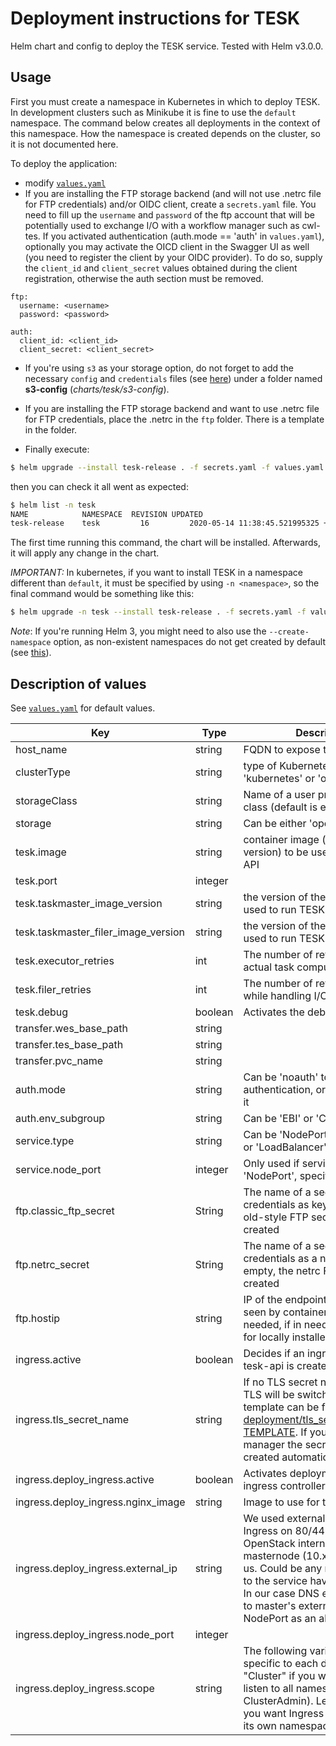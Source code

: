# Deployment instructions for TESK

Helm chart and config to deploy the TESK service. Tested with Helm v3.0.0.

## Usage

First you must create a namespace in Kubernetes in which to deploy TESK. In development clusters such as Minikube it is fine to use the `default` namespace. The
command below creates all deployments in the context of this namespace. How
the namespace is created depends on the cluster, so it is not documented here.

To deploy the application:
 * modify [`values.yaml`](values.yaml)
 * If you are installing the FTP storage backend (and will not use .netrc file for FTP credentials) and/or OIDC client, create a `secrets.yaml` file. You need to fill up the `username` and `password` of the ftp account that will be potentially used to exchange I/O with a workflow manager such as cwl-tes. If you activated authentication (auth.mode == 'auth' in `values.yaml`), optionally you may activate the OICD client in the Swagger UI as well (you need to register the client by your OIDC provider). To do so, supply the `client_id` and `client_secret` values obtained during the client registration, otherwise the auth section must be removed.

 ```
 ftp:
   username: <username>
   password: <password>

 auth:
   client_id: <client_id>
   client_secret: <client_secret>
 ```
 
 * If you're using `s3` as your storage option, do not forget to add the necessary `config` and `credentials` files
 (see [here](https://docs.aws.amazon.com/cli/latest/userguide/cli-configure-files.html)) under a folder named
 **s3-config** (*charts/tesk/s3-config*).

 * If you are installing the FTP storage backend and want to use .netrc file for FTP credentials, place the .netrc in the `ftp` folder. There is a template in the folder.

 * Finally execute:

```bash
$ helm upgrade --install tesk-release . -f secrets.yaml -f values.yaml
```

then you can check it all went as expected:

```bash
$ helm list -n tesk
NAME	        NAMESPACE  REVISION	UPDATED                                 	STATUS  	CHART     	APP VERSION
tesk-release	tesk	     16      	2020-05-14 11:38:45.521995325 +0300 EEST	deployed	tesk-0.1.0	dev
```

The first time running this command, the chart will be installed. Afterwards, it will apply any change in the chart.

*IMPORTANT:* In kubernetes, if you want to install TESK in a namespace different than `default`, it must be specified by using `-n <namespace>`, so the final command would be something like this:

```bash
$ helm upgrade -n tesk --install tesk-release . -f secrets.yaml -f values.yaml
```
*Note*: If you're running Helm 3, you might need to also use the `--create-namespace` option, as non-existent namespaces
do not get created by default (see [this](https://github.com/helm/helm/issues/6794)). 

##  Description of values

See [`values.yaml`](values.yaml) for default values.

| Key | Type | Description |
| --- | --- | --- |
| host_name | string | FQDN to expose the application |
| clusterType | string |type of Kubernetes cluster; either 'kubernetes' or 'openshift'|
| storageClass | string | Name of a user preferred storage class (default is empty) |
| storage | string | Can be either 'openstack' or 's3' |
| tesk.image | string | container image (including the version) to be used to run TESK API |
| tesk.port | integer | |
| tesk.taskmaster_image_version | string | the version of the image to be used to run TESK Taskmaster Job |
| tesk.taskmaster_filer_image_version | string | the version of the image to be used to run TESK Filer Job |
| tesk.executor_retries| int | The number of retries on error - actual task compute (executor)|
| tesk.filer_retries| int | The number of retries on error while handling I/O (filer)|
| tesk.debug | boolean | Activates the debugging mode |
| transfer.wes_base_path | string | |
| transfer.tes_base_path | string | |
| transfer.pvc_name | string | |
| auth.mode | string | Can be 'noauth' to disable authentication, or 'auth' to enable it |
| auth.env_subgroup | string | Can be 'EBI' or 'CSC' |
| service.type | string | Can be 'NodePort' or 'ClusterIp' or 'LoadBalancer' |
| service.node_port | integer | Only used if service.type is 'NodePort', specifies the port |
| ftp.classic_ftp_secret | String | The name of a secret to store FTP credentials as keys. If empty, the old-style FTP secret is not created |
| ftp.netrc_secret | String | The name of a secret to store FTP credentials as a netrc file. If empty, the netrc FTP secret is not created |
| ftp.hostip | string | IP of the endpoint of the ftp as seen by containers in K8s (only needed, if in need of a DNS entry for locally installed FTP server) |
| ingress.active| boolean | Decides if an ingress resource for tesk-api is created
| ingress.tls_secret_name | string |  If no TLS secret name configured, TLS will be switched off. A template can be found at [deployment/tls_secret_name.yml-TEMPLATE](deployment/tls_secret_name.yml-TEMPLATE). If you are using cert-manager the secret will be created automatically.|
| ingress.deploy_ingress.active | boolean | Activates deployment of an ingress controller
| ingress.deploy_ingress.nginx_image | string | Image to use for the nginx ingress |
| ingress.deploy_ingress.external_ip | string | We used externalIP to expose Ingress on 80/443 port. On OpenStack internal IP of masternode (10.x.x.x) worked for us. Could be any node, but calls to the service have to be using it. In our case DNS entry is assigned to master's external IP. Use NodePort as an alternative.|
| ingress.deploy_ingress.node_port | integer | |
| ingress.deploy_ingress.scope | string | The following variables are specific to each deployment. Use "Cluster" if you want Ingress to listen to all namespaces (requires ClusterAdmin). Leave it blank if you want Ingress to listen only to its own namespace. |
